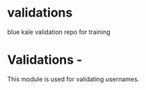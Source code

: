 # validations
blue kale validation repo for training

Validations - 
==========

This module is used for validating usernames.
